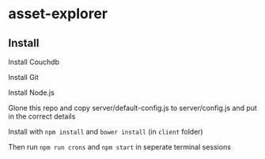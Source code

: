 # asset-explorer

## Install

Install Couchdb

Install Git

Install Node.js

Glone this repo and copy server/default-config.js to server/config.js and put in the correct details

Install with `npm install` and `bower install` (in `client` folder)

Then run `npm run crons` and `npm start` in seperate terminal sessions